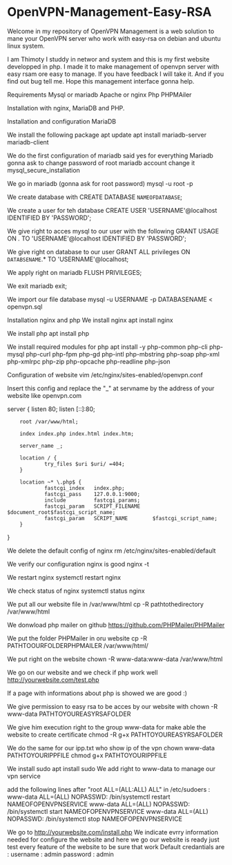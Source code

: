 # OpenVPN-Management-Easy-RSA

Welcome in my repository of OpenVPN Management is a web solution to mane your OpenVPN server who work with easy-rsa on debian and ubuntu linux system.

I am Thimoty I studdy in networ and system and this is my first website developped in php. I made it to make management of openvpn server with easy rsam ore easy to manage. If you have feedback I will take it. And if you find out bug tell me. Hope this management interface gonna help.

Requirements
Mysql or mariadb
Apache or nginx
Php
PHPMAiler

Installation with nginx, MariaDB and PHP.

Installation and configuration MariaDB

We install the following package
apt update
apt install mariadb-server mariadb-client

We do the first configuration of mariadb said yes for everything Mariadb gonna ask to change password of root mariadb account change it
mysql_secure_installation

We go in mariadb (gonna ask for root password)
mysql -u root -p

We create database with 
CREATE DATABASE `NAMEOFDATABASE`;

We create a user for teh database
CREATE USER 'USERNAME'@localhost IDENTIFIED BY 'PASSWORD';

We give right to acces mysql to our user with the following
GRANT USAGE ON *.* TO 'USERNAME'@localhost IDENTIFIED BY 'PASSWORD';

We give right on database to our user
GRANT ALL privileges ON `DATABSENAME`.* TO 'USERNAME'@localhost;

We apply right on mariadb
FLUSH PRIVILEGES;

We exit mariadb
exit;

We import our file database
mysql -u USERNAME -p DATABASENAME < openvpn.sql

Installation nginx and php
We install nginx
apt install nginx

We install php
apt install php

We install required modules for php
apt install -y php-common php-cli php-mysql php-curl php-fpm php-gd php-intl php-mbstring php-soap php-xml php-xmlrpc php-zip php-opcache php-readline php-json

Configuration of website
vim /etc/nginx/sites-enabled/openvpn.conf

Insert this config and replace the "_" at servname by the address of your website like openvpn.com

server {
       listen 80;
       listen [::]:80;

        root /var/www/html;

        index index.php index.html index.htm;

        server_name _;

        location / {
                try_files $uri $uri/ =404;
        }

        location ~* \.php$ {
                fastcgi_index   index.php;
                fastcgi_pass    127.0.0.1:9000;
                include         fastcgi_params;
                fastcgi_param   SCRIPT_FILENAME    $document_root$fastcgi_script_name;
                fastcgi_param   SCRIPT_NAME        $fastcgi_script_name;
        }

}

We delete the default config of nginx
rm /etc/nginx/sites-enabled/default

We verify our configuration nginx is good
nginx -t

We restart nginx 
systemctl restart nginx

We check status of nginx
systemctl status nginx

We put all our website file in /var/www/html
cp -R pathtothedirectory /var/www/html

We donwload php mailer on github
https://github.com/PHPMailer/PHPMailer

We put the folder PHPMailer in oru website
cp -R PATHTOOURFOLDERPHPMAILER /var/www/html/

We put right on the website
chown -R www-data:www-data /var/www/html

We go on our website and we check if php work well
http://yourwebsite.com/test.php

If a page with informations about php is showed we are good :)

We give permission to easy rsa to be acces by our website with
chown -R www-data PATHTOYOUREASYRSAFOLDER

We give him execution right to the group www-data for make able the website to create certificate
chmod -R g+x PATHTOYOUREASYRSAFOLDER

We do the same for our ipp.txt who show ip of the vpn
chown www-data PATHTOYOURIPPFILE
chmod g+x PATHTOYOURIPPFILE

We install sudo
apt install sudo
We add right to www-data to manage our vpn service

add the following lines after "root    ALL=(ALL:ALL) ALL" in /etc/sudoers :
www-data ALL=(ALL) NOPASSWD: /bin/systemctl restart NAMEOFOPENVPNSERVICE
www-data ALL=(ALL) NOPASSWD: /bin/systemctl start NAMEOFOPENVPNSERVICE
www-data ALL=(ALL) NOPASSWD: /bin/systemctl stop NAMEOFOPENVPNSERVICE

We go to http://yourwebsite.com/install.php
We indicate evrry information needed for configure the website and here we go our website is ready just test every feature of the website to be sure that work 
Default credantials are :
username : admin
password : admin
